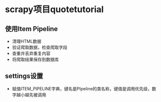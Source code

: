 # scrapy项目quotetutorial

## 使用Item Pipeline
* 清理HTML数据
* 验证爬取数据，检查爬取字段
* 查重并丢弃重复内容
* 将爬取结果保存到数据库

## settings设置
* 赋值ITEM_PIPELINE字典，键名是PIpeline的类名称，键值是调用优先级，数字越小越先被调用
